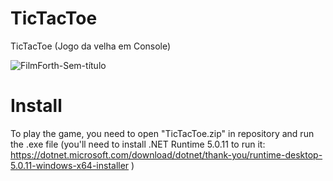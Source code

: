 #       TicTacToe
TicTacToe (Jogo da velha em Console)

![FilmForth-Sem-título](https://user-images.githubusercontent.com/91505442/137913072-6320c41c-f3b6-485b-ad8b-fd80761181bd.gif)

# Install
To play the game, you need to open "TicTacToe.zip" in repository and run the .exe file (you'll need to install .NET Runtime 5.0.11 to run it: https://dotnet.microsoft.com/download/dotnet/thank-you/runtime-desktop-5.0.11-windows-x64-installer )
